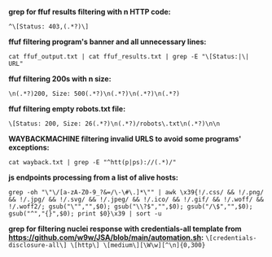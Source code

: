 **grep for ffuf results filtering with n HTTP code:**

``^\[Status: 403,(.*?)\]``

**ffuf filtering program's banner and all unnecessary lines:**

``cat ffuf_output.txt | cat ffuf_results.txt | grep -E "\[Status:|\| URL"``


**ffuf filtering 200s with n size:**

``\n(.*?)200, Size: 500(.*?)\n(.*?)\n(.*?)\n(.*?)``

**ffuf filtering empty robots.txt file:**

``\[Status: 200, Size: 26(.*?)\n(.*?)/robots\.txt\n(.*?)\n\n``


**WAYBACKMACHINE filtering invalid URLS to avoid some programs' exceptions:**

``cat wayback.txt | grep -E "^htt(p|ps)://(.*)/"``


**js endpoints processing from a list of alive hosts:**

``grep -oh "\"\/[a-zA-Z0-9_?&=/\-\#\.]*\"" | awk \x39{!/.css/ && !/.png/ && !/.jpg/ && !/.svg/ && !/.jpeg/ && !/.ico/ && !/.gif/ && !/.woff/ && !/.woff2/; gsub("\"","",$0); gsub("\\?$","",$0); gsub("/\$","",$0);  gsub("^","{}",$0); print $0}\x39 | sort -u``


**grep for filtering nuclei response with credentials-all template from https://github.com/w9w/JSA/blob/main/automation.sh:**
``\[credentials-disclosure-all\] \[http\] \[medium\][\W\w][^\n]{0,300}``
